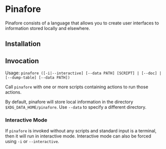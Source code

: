 # Pinafore

Pinafore consists of a language that allows you to create user interfaces to information stored locally and elsewhere.

## Installation

## Invocation

Usage: `pinafore ([-i|--interactive] [--data PATH] [SCRIPT] | [--doc] | [--dump-table] [--data PATH])`

Call `pinafore` with one or more scripts containing actions to run those actions.

By default, pinafore will store local information in the directory `$XDG_DATA_HOME/pinafore`.
Use `--data` to specify a different directory.

### Interactive Mode

If `pinafore` is invoked without any scripts and standard input is a terminal, then it will run in interactive mode.
Interactive mode can also be forced using `-i` or `--interactive`.
